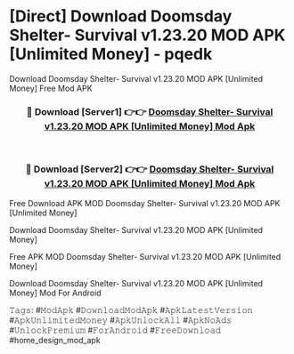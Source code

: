 # [Direct] Download Doomsday Shelter- Survival v1.23.20 MOD APK [Unlimited Money] - pqedk
Download Doomsday Shelter- Survival v1.23.20 MOD APK [Unlimited Money] Free Mod APK

<div align="center">
<h3>🔴 Download [Server1] 👉👉 <a href="https://apk-comot.site?title=Doomsday_Shelter-_Survival_v1.23.20_MOD_APK_[Unlimited_Money]">Doomsday Shelter- Survival v1.23.20 MOD APK [Unlimited Money] Mod Apk</a></h3><br>

<h3>🔴 Download [Server2] 👉👉 <a href="https://apk-comot.site?title=Doomsday_Shelter-_Survival_v1.23.20_MOD_APK_[Unlimited_Money]">Doomsday Shelter- Survival v1.23.20 MOD APK [Unlimited Money] Mod Apk</a></h3>
</div>


Free Download APK MOD Doomsday Shelter- Survival v1.23.20 MOD APK [Unlimited Money]

Download Doomsday Shelter- Survival v1.23.20 MOD APK [Unlimited Money] 

Free APK MOD Doomsday Shelter- Survival v1.23.20 MOD APK [Unlimited Money] 

Download Doomsday Shelter- Survival v1.23.20 MOD APK [Unlimited Money] Mod For Android

𝚃𝚊𝚐𝚜: #𝙼𝚘𝚍𝙰𝚙𝚔 #𝙳𝚘𝚠𝚗𝚕𝚘𝚊𝚍𝙼𝚘𝚍𝙰𝚙𝚔 #𝙰𝚙𝚔𝙻𝚊𝚝𝚎𝚜𝚝𝚅𝚎𝚛𝚜𝚒𝚘𝚗 #𝙰𝚙𝚔𝚄𝚗𝚕𝚒𝚖𝚒𝚝𝚎𝚍𝙼𝚘𝚗𝚎𝚢 #𝙰𝚙𝚔𝚄𝚗𝚕𝚘𝚌𝚔𝙰𝚕𝚕 #𝙰𝚙𝚔𝙽𝚘𝙰𝚍𝚜 #𝚄𝚗𝚕𝚘𝚌𝚔𝙿𝚛𝚎𝚖𝚒𝚞𝚖 #𝙵𝚘𝚛𝙰𝚗𝚍𝚛𝚘𝚒𝚍 #𝙵𝚛𝚎𝚎𝙳𝚘𝚠𝚗𝚕𝚘𝚊𝚍 #home_design_mod_apk